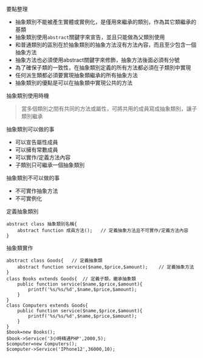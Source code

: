 要點整理
- 抽象類別不能被產生實體或實例化，是僅用來繼承的類別，作為其它類繼承的基類
- 抽象類別使用`abstract`關鍵字來宣告，並且只能做為父類別使用
- 和普通類別的區別在於抽象類別的抽象方法沒有方法內容，而且至少包含一個抽象方法
- 抽象方法也必須使用abstract關鍵字來修飾，抽象方法後面必須有分號
- 為了確保子類的一致性，在抽象類別定義的所有方法都必須在子類別中實現
- 任何派生類都必須要實現抽象類繼承的所有抽象方法
- 抽象類別的優點是可以在抽象類中實現公共的方法

抽象類別使用時機
>當多個類別之間有共同的方法或屬性，可將共用的成員寫成抽象類別，讓子類別繼承

抽象類別可以做的事
* 可以宣告屬性成員
* 可以擁有常數成員
* 可以實作/定義方法內容
* 子類別只可繼承一個抽象類別

抽象類別不可以做的事
* 不可實作抽象方法
* 不可實例化

定義抽象類別
```
abstract class 抽象類別名稱{
	abstract function 成員方法();	// 定義抽象方法且不可實作/定義方法內容
}
```

抽象類實作
```
abstract class Goods{	// 定義抽象類
	abstract function service($name,$price,$amount);	// 定義抽象方法
}
class Books extends Goods{	// 定義子類，繼承抽象類
	public function service($name,$price,$amount){
		printf('%s/%s/%d',$name,$price,$amount);		
	}
}
class Computers extends Goods{
	public function service($name,$price,$amount){
		printf('%s/%s/%d',$name,$price,$amount);
	}
}
$book=new Books();
$book->Service('3小時精通PHP',2000,5);
$computer=new Computers();
$computer->Service('IPhone12',36000,10);
```